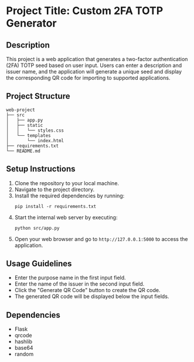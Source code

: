 # Project Title: Custom 2FA TOTP Generator

## Description
This project is a web application that generates a two-factor authentication (2FA) TOTP seed based on user input. Users can enter a description and issuer name, and the application will generate a unique seed and display the corresponding QR code for importing to supported applications.

## Project Structure
```
web-project
├── src
│   ├── app.py
│   ├── static
│   │   └── styles.css
│   └── templates
│       └── index.html
├── requirements.txt
└── README.md
```

## Setup Instructions
1. Clone the repository to your local machine.
2. Navigate to the project directory.
3. Install the required dependencies by running:
   ```
   pip install -r requirements.txt
   ```
4. Start the internal web server by executing:
   ```
   python src/app.py
   ```
5. Open your web browser and go to `http://127.0.0.1:5000` to access the application.

## Usage Guidelines
- Enter the purpose name in the first input field.
- Enter the name of the issuer in the second input field.
- Click the "Generate QR Code" button to create the QR code.
- The generated QR code will be displayed below the input fields.

## Dependencies
- Flask
- qrcode
- hashlib
- base64
- random
